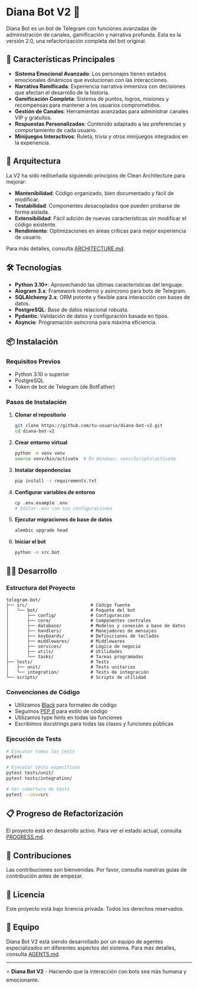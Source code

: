 # Diana Bot V2 🌸

Diana Bot es un bot de Telegram con funciones avanzadas de administración de canales, gamificación y narrativa profunda. Esta es la versión 2.0, una refactorización completa del bot original.

## 🚀 Características Principales

- **Sistema Emocional Avanzado**: Los personajes tienen estados emocionales dinámicos que evolucionan con las interacciones.
- **Narrativa Ramificada**: Experiencia narrativa inmersiva con decisiones que afectan el desarrollo de la historia.
- **Gamificación Completa**: Sistema de puntos, logros, misiones y recompensas para mantener a los usuarios comprometidos.
- **Gestión de Canales**: Herramientas avanzadas para administrar canales VIP y gratuitos.
- **Respuestas Personalizadas**: Contenido adaptado a las preferencias y comportamiento de cada usuario.
- **Minijuegos Interactivos**: Ruleta, trivia y otros minijuegos integrados en la experiencia.

## 🧠 Arquitectura

La V2 ha sido rediseñada siguiendo principios de Clean Architecture para mejorar:

- **Mantenibilidad**: Código organizado, bien documentado y fácil de modificar.
- **Testabilidad**: Componentes desacoplados que pueden probarse de forma aislada.
- **Extensibilidad**: Fácil adición de nuevas características sin modificar el código existente.
- **Rendimiento**: Optimizaciones en áreas críticas para mejor experiencia de usuario.

Para más detalles, consulta [ARCHITECTURE.md](ARCHITECTURE.md).

## 🛠️ Tecnologías

- **Python 3.10+**: Aprovechando las últimas características del lenguaje.
- **Aiogram 3.x**: Framework moderno y asíncrono para bots de Telegram.
- **SQLAlchemy 2.x**: ORM potente y flexible para interacción con bases de datos.
- **PostgreSQL**: Base de datos relacional robusta.
- **Pydantic**: Validación de datos y configuración basada en tipos.
- **Asyncio**: Programación asíncrona para máxima eficiencia.

## 📦 Instalación

### Requisitos Previos
- Python 3.10 o superior
- PostgreSQL
- Token de bot de Telegram (de BotFather)

### Pasos de Instalación

1. **Clonar el repositorio**
   ```bash
   git clone https://github.com/tu-usuario/diana-bot-v2.git
   cd diana-bot-v2
   ```

2. **Crear entorno virtual**
   ```bash
   python -m venv venv
   source venv/bin/activate  # En Windows: venv\Scripts\activate
   ```

3. **Instalar dependencias**
   ```bash
   pip install -r requirements.txt
   ```

4. **Configurar variables de entorno**
   ```bash
   cp .env.example .env
   # Editar .env con tus configuraciones
   ```

5. **Ejecutar migraciones de base de datos**
   ```bash
   alembic upgrade head
   ```

6. **Iniciar el bot**
   ```bash
   python -m src.bot
   ```

## 👩‍💻 Desarrollo

### Estructura del Proyecto

```
telegram-bot/
├── src/                        # Código fuente
│   └── bot/                    # Paquete del bot
│       ├── config/             # Configuración
│       ├── core/               # Componentes centrales
│       ├── database/           # Modelos y conexión a base de datos
│       ├── handlers/           # Manejadores de mensajes
│       ├── keyboards/          # Definiciones de teclados
│       ├── middlewares/        # Middlewares
│       ├── services/           # Lógica de negocio
│       ├── utils/              # Utilidades
│       └── tasks/              # Tareas programadas
├── tests/                      # Tests
│   ├── unit/                   # Tests unitarios
│   └── integration/            # Tests de integración
└── scripts/                    # Scripts de utilidad
```

### Convenciones de Código

- Utilizamos [Black](https://github.com/psf/black) para formateo de código
- Seguimos [PEP 8](https://www.python.org/dev/peps/pep-0008/) para estilo de código
- Utilizamos type hints en todas las funciones
- Escribimos docstrings para todas las clases y funciones públicas

### Ejecución de Tests

```bash
# Ejecutar todos los tests
pytest

# Ejecutar tests específicos
pytest tests/unit/
pytest tests/integration/

# Ver cobertura de tests
pytest --cov=src
```

## 📋 Progreso de Refactorización

El proyecto está en desarrollo activo. Para ver el estado actual, consulta [PROGRESS.md](PROGRESS.md).

## 🤝 Contribuciones

Las contribuciones son bienvenidas. Por favor, consulta nuestras guías de contribución antes de empezar.

## 📄 Licencia

Este proyecto está bajo licencia privada. Todos los derechos reservados.

## 👥 Equipo

Diana Bot V2 está siendo desarrollado por un equipo de agentes especializados en diferentes aspectos del sistema. Para más detalles, consulta [AGENTS.md](AGENTS.md).

---

⭐ **Diana Bot V2** - Haciendo que la interacción con bots sea más humana y emocionante.